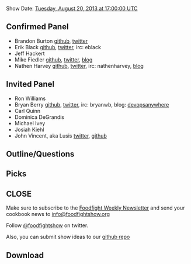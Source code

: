 Show Date:  [Tuesday, August 20, 2013 at 17:00:00 UTC](http://www.timeanddate.com/worldclock/fixedtime.html?msg=Food+Fight+Show+-+DevOps+Riot%21&iso=20130820T13&p1=1928&ah=1)

Confirmed Panel<a name="panel"></a>
-------------
* Brandon Burton [github](http://github.com/solarce), [twitter](https://twitter.com/solarce)
* Erik Black [github](http://github.com/elebertus), [twitter](https://twitter.com/elebertus), irc: eblack
* Jeff Hackert
* Mike Fiedler [github](http://github.com/miketheman), [twitter](http://twitter.com/mikefiedler), [blog](http://www.miketheman.net)
* Nathen Harvey [github](http://github.com/nathenharvey), [twitter](http://twitter.com/nathenharvey), irc: nathenharvey, [blog](http://nathenharvey.com)

Invited Panel
-------------
* Ron Williams
* Bryan Berry [github](http://github.com/bryanwb), [twitter](http://twitter.com/bryanwb), irc: bryanwb, blog: [devopsanywhere](http://devopsanywhere.blogspot.com)
* Carl Quinn
* Dominica DeGrandis
* Michael Ivey
* Josiah Kiehl
* John Vincent, aka Lusis [twitter](https://twitter.com/#!/lusis), [github](https://github.com/lusis)


Outline/Questions
-----------------


Picks<a name="picks"></a>
-----


CLOSE
-----

Make sure to subscribe to the [Foodfight Weekly Newsletter](http://bit.ly/ffsmail) and send your cookbook
news to info@foodfightshow.org

Follow [@foodfightshow](http://twitter.com/foodfightshow) on twitter.

Also, you can submit show ideas to our [github repo](https://github.com/foodfight/showz)



Download
--------

